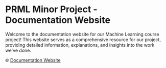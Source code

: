 # PRML Minor Project - Documentation Website

Welcome to the documentation website for our Machine Learning course project! This website serves as a comprehensive resource for our project, providing detailed information, explanations, and insights into the work we've done.

🌐 [Documentation Website](https://arun-raghav-s.github.io/PRML_minor_project/)
